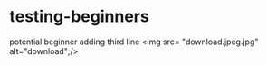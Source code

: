 # testing-beginners
potential beginner
adding third line
<img src= "download.jpeg.jpg" alt="download";/>
